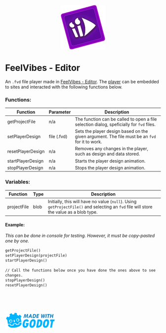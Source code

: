<p align="center">
  <img src="https://raw.githubusercontent.com/Nif-kun/feel-vibes-web-player/main/index.144x144.png">
</p>

# FeelVibes - Editor
An `.fvd` file player made in [FeelVibes - Editor](https://nif-kun.github.io/feel-vibes-web-editor/). The [player](https://nif-kun.github.io/feel-vibes-web-player/) can be embedded to sites and interacted with the following functions below.

### Functions:
Function          | Parameter   | Description
------------------|-------------|------------
getProjectFile    | n/a         | The function can be called to open a file selection dialog, speficially for `fvd` files.
setPlayerDesign   | file (.fvd) | Sets the player design based on the given argument. The file must be an `fvd` for it to work.
resetPlayerDesign | n/a         | Removes any changes in the player, such as design and data stored.
startPlayerDesign | n/a         | Starts the player design animation.
stopPlayerDesign  | n/a         | Stops the player design animation.

### Variables:
Function          | Type   | Description
------------------|--------|------------
projectFile       | blob   | Initially, this will have no value (`null`). Using `getProjectFile()` and selecting an `fvd` file will store the value as a blob type.

#### Example: 
*This can be done in console for testing. However, it must be copy-pasted one by one.*
```
getProjectFile()
setPlayerDesign(projectFile)
startPlayerDesign()

// Call the functions below once you have done the ones above to see changes.
stopPlayerDesign()
resetPlayerDesign()
```

</br>
</br>
</br>

[![Powered by Godot](https://raw.githubusercontent.com/Nif-kun/Nif-kun/main/made-with-godot-small.png)](https://godotengine.org)
